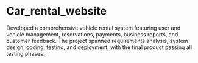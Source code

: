 # Car_rental_website
Developed a comprehensive vehicle rental system featuring user and vehicle management, reservations, payments, business reports, and customer feedback. The project spanned requirements analysis, system design, coding, testing, and deployment, with the final product passing all testing phases.
